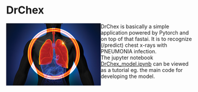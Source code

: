 # DrChex
  
<img src="photos/icon.jpg" width="256" align="left"/>

DrChex is basically a simple application powered by Pytorch and on top of that fastai. It is to recognize (/predict) chest x-rays with PNEUMONIA infection.  
The jupyter notebook [DrChex_model.ipynb](https://github.com/mohsen-saki/DrChex/blob/main/DrChex_model.ipynb) can be viewed as a tutorial eg. the main code for developing the model.


